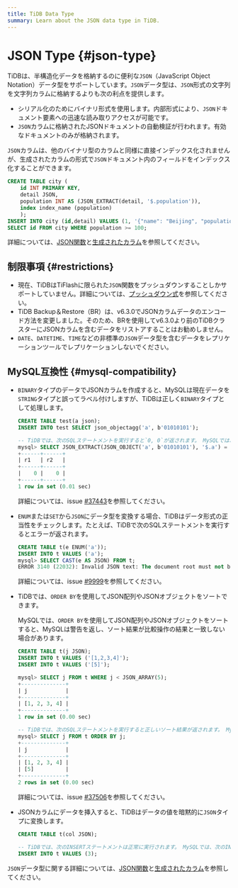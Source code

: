 ```yaml
---
title: TiDB Data Type
summary: Learn about the JSON data type in TiDB.
---
```


# JSON Type {#json-type}

TiDBは、半構造化データを格納するのに便利な`JSON`（JavaScript Object Notation）データ型をサポートしています。`JSON`データ型は、`JSON`形式の文字列を文字列カラムに格納するよりも次の利点を提供します。

- シリアル化のためにバイナリ形式を使用します。内部形式により、`JSON`ドキュメント要素への迅速な読み取りアクセスが可能です。
- `JSON`カラムに格納されたJSONドキュメントの自動検証が行われます。有効なドキュメントのみが格納されます。

`JSON`カラムは、他のバイナリ型のカラムと同様に直接インデックス化されませんが、生成されたカラムの形式で`JSON`ドキュメント内のフィールドをインデックス化することができます。

```sql
CREATE TABLE city (
    id INT PRIMARY KEY,
    detail JSON,
    population INT AS (JSON_EXTRACT(detail, '$.population')),
    index index_name (population)
    );
INSERT INTO city (id,detail) VALUES (1, '{"name": "Beijing", "population": 100}');
SELECT id FROM city WHERE population >= 100;
```

詳細については、[JSON関数](/functions-and-operators/json-functions.md)と[生成されたカラム](/generated-columns.md)を参照してください。

## 制限事項 {#restrictions}

- 現在、TiDBはTiFlashに限られた`JSON`関数をプッシュダウンすることしかサポートしていません。詳細については、[プッシュダウン式](/tiflash/tiflash-supported-pushdown-calculations.md#push-down-expressions)を参照してください。
- TiDB Backup＆Restore（BR）は、v6.3.0でJSONカラムデータのエンコード方法を変更しました。そのため、BRを使用してv6.3.0より前のTiDBクラスターにJSONカラムを含むデータをリストアすることはお勧めしません。
- `DATE`、`DATETIME`、`TIME`などの非標準の`JSON`データ型を含むデータをレプリケーションツールでレプリケーションしないでください。

## MySQL互換性 {#mysql-compatibility}

- `BINARY`タイプのデータでJSONカラムを作成すると、MySQLは現在データを`STRING`タイプと誤ってラベル付けしますが、TiDBは正しく`BINARY`タイプとして処理します。

  ```sql
  CREATE TABLE test(a json);
  INSERT INTO test SELECT json_objectagg('a', b'01010101');

  -- TiDBでは、次のSQLステートメントを実行すると`0, 0`が返されます。 MySQLでは、次のSQLステートメントを実行すると`0, 1`が返されます。
  mysql> SELECT JSON_EXTRACT(JSON_OBJECT('a', b'01010101'), '$.a') = "base64:type15:VQ==" AS r1, JSON_EXTRACT(a, '$.a') = "base64:type15:VQ==" AS r2 FROM test;
  +------+------+
  | r1   | r2   |
  +------+------+
  |    0 |    0 |
  +------+------+
  1 row in set (0.01 sec)
  ```

  詳細については、issue [#37443](https://github.com/pingcap/tidb/issues/37443)を参照してください。

- `ENUM`または`SET`から`JSON`にデータ型を変換する場合、TiDBはデータ形式の正当性をチェックします。たとえば、TiDBで次のSQLステートメントを実行するとエラーが返されます。

  ```sql
  CREATE TABLE t(e ENUM('a'));
  INSERT INTO t VALUES ('a');
  mysql> SELECT CAST(e AS JSON) FROM t;
  ERROR 3140 (22032): Invalid JSON text: The document root must not be followed by other values.
  ```

  詳細については、issue [#9999](https://github.com/pingcap/tidb/issues/9999)を参照してください。

- TiDBでは、`ORDER BY`を使用してJSON配列やJSONオブジェクトをソートできます。

  MySQLでは、`ORDER BY`を使用してJSON配列やJSONオブジェクトをソートすると、MySQLは警告を返し、ソート結果が比較操作の結果と一致しない場合があります。

  ```sql
  CREATE TABLE t(j JSON);
  INSERT INTO t VALUES ('[1,2,3,4]');
  INSERT INTO t VALUES ('[5]');

  mysql> SELECT j FROM t WHERE j < JSON_ARRAY(5);
  +--------------+
  | j            |
  +--------------+
  | [1, 2, 3, 4] |
  +--------------+
  1 row in set (0.00 sec)

  -- TiDBでは、次のSQLステートメントを実行すると正しいソート結果が返されます。 MySQLでは、次のSQLステートメントを実行すると、"このバージョンのMySQLはまだ'非スカラJSON値のソート'をサポートしていません。"という警告が返され、ソート結果が`<`の比較結果と一致しません。
  mysql> SELECT j FROM t ORDER BY j;
  +--------------+
  | j            |
  +--------------+
  | [1, 2, 3, 4] |
  | [5]          |
  +--------------+
  2 rows in set (0.00 sec)
  ```

  詳細については、issue [#37506](https://github.com/pingcap/tidb/issues/37506)を参照してください。

- JSONカラムにデータを挿入すると、TiDBはデータの値を暗黙的に`JSON`タイプに変換します。

  ```sql
  CREATE TABLE t(col JSON);

  -- TiDBでは、次のINSERTステートメントは正常に実行されます。 MySQLでは、次のINSERTステートメントを実行すると、"無効なJSONテキスト"エラーが返されます。
  INSERT INTO t VALUES (3);
  ```

`JSON`データ型に関する詳細については、[JSON関数](/functions-and-operators/json-functions.md)と[生成されたカラム](/generated-columns.md)を参照してください。
